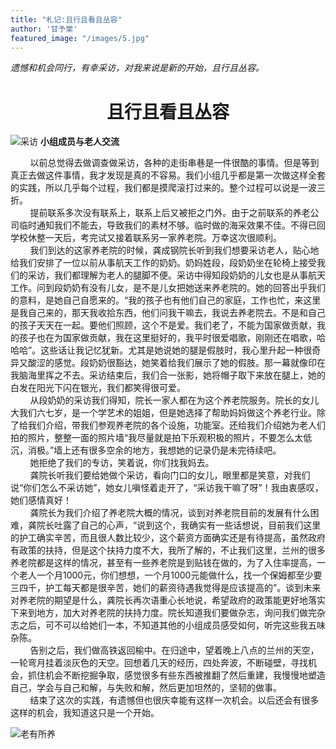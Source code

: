 ```yaml
---
title: "札记:且行且看且丛容"
author: '甘予棠'
featured_image: "/images/5.jpg"
---
```

*遗憾和机会同行，有幸采访，对我来说是新的开始，且行且丛容。*

# <center>**且行且看且丛容**</center>
![采访](/images/16.JPG)
**小组成员与老人交流**

&nbsp;&nbsp;&nbsp;&nbsp;&nbsp;&nbsp;&nbsp;&nbsp;以前总觉得去做调查做采访，各种的走街串巷是一件很酷的事情。但是等到真正去做这件事情，我才发现是真的不容易。我们小组几乎都是第一次做这样全套的实践，所以几乎每个过程，我们都是摸爬滚打过来的。整个过程可以说是一波三折。   
&nbsp;&nbsp;&nbsp;&nbsp;&nbsp;&nbsp;&nbsp;&nbsp;提前联系多次没有联系上，联系上后又被拒之门外。由于之前联系的养老公司临时通知我们不能去，导致我们的素材不够。临时做的海采效果不佳。不得已回学校休整一天后，考完试又接着联系另一家养老院。万幸这次很顺利。   
&nbsp;&nbsp;&nbsp;&nbsp;&nbsp;&nbsp;&nbsp;&nbsp;我们到达的这家养老院的时候，龚成钢院长听到我们想要采访老人，贴心地给我们安排了一位以前从事航天工作的奶奶。奶妈姓段，段奶奶坐在轮椅上接受我们的采访，我们都理解为老人的腿脚不便。采访中得知段奶奶的儿女也是从事航天工作。问到段奶奶有没有儿女，是不是儿女把她送来养老院的。她的回答出乎我们的意料，是她自己自愿来的。“我的孩子也有他们自己的家庭，工作也忙，来这里是我自己来的，那天我收拾东西，他们问我干嘛去，我说去养老院去。不是和自己的孩子天天在一起。要他们照顾，这个不是爱。我们老了，不能为国家做贡献，我的孩子也在为国家做贡献，我在这里挺好的，我平时很爱唱歌，刚刚还在唱歌，哈哈哈”。这些话让我记忆犹新。尤其是她说她的腿是假肢时，我心里升起一种很奇异又酸涩的感觉。段奶奶很豁达，她笑着给我们展示了她的假肢。那一幕就像印在我脑海里挥之不去。采访结束后，我们合一张影，她将帽子取下来放在腿上，她的白发在阳光下闪在银光，我们都笑得很可爱。    
&nbsp;&nbsp;&nbsp;&nbsp;&nbsp;&nbsp;&nbsp;&nbsp;从段奶奶的采访我们得知，院长一家人都在为这个养老院服务。院长的女儿大我们六七岁，是一个学艺术的姐姐，但是她选择了帮助妈妈做这个养老行业。除了给我们介绍，带我们参观养老院的各个设施，功能室。还给我们介绍她为老人们拍的照片，整整一面的照片墙“我尽量就是拍下乐观积极的照片，不要怎么太低沉，消极。”墙上还有很多空余的地方，我想她的记录仍是未完待续吧。   
&nbsp;&nbsp;&nbsp;&nbsp;&nbsp;&nbsp;&nbsp;&nbsp;她拒绝了我们的专访，笑着说，你们找我妈去。   
&nbsp;&nbsp;&nbsp;&nbsp;&nbsp;&nbsp;&nbsp;&nbsp;龚院长听我们要给她做个采访，看向门口的女儿，眼里都是笑意，对我们说“你们怎么不采访她”，她女儿嗔怪着走开了，“采访我干嘛了呀”！我由衷感叹，她们感情真好！   
&nbsp;&nbsp;&nbsp;&nbsp;&nbsp;&nbsp;&nbsp;&nbsp;龚院长为我们介绍了养老院大概的情况，谈到对养老院目前的发展有什么困难，龚院长吐露了自己的心声，“说到这个，我确实有一些话想说，目前我们这里的护工确实辛苦，而且很人数比较少，这个薪资方面确实还是有待提高，虽然政府有政策的扶持，但是这个扶持力度不大，我所了解的，不止我们这里，兰州的很多养老院都是这样的情况，甚至有一些养老院是到贴钱在做的，为了入住率提高，一个老人一个月1000元，你们想想，一个月1000元能做什么，找一个保姆都至少要三四千，护工每天都是很辛苦，她们的薪资待遇我觉得是应该提高的”。谈到未来对养老院的期望是什么，龚院长再次语重心长地说，希望政府的政策能更好地落实下来到地方，加大对养老院的扶持力度。院长知道我们要做杂志，询问我们做完杂志之后，可不可以给她们一本，不知道其他的小组成员感受如何，听完这些我五味杂陈。    
&nbsp;&nbsp;&nbsp;&nbsp;&nbsp;&nbsp;&nbsp;&nbsp;告别之后，我们做高铁返回榆中。在归途中，望着晚上八点的兰州的天空，一轮弯月挂着淡灰色的天空。回想着几天的经历，四处奔波，不断碰壁，寻找机会，抓住机会不断挖掘争取，感觉很多有些东西被推翻了然后重建，我慢慢地塑造自己，学会与自己和解，与失败和解，然后更加坦然的，坚韧的做事。    
&nbsp;&nbsp;&nbsp;&nbsp;&nbsp;&nbsp;&nbsp;&nbsp;结束了这次的实践，有遗憾但也很庆幸能有这样一次机会。以后还会有很多这样的机会，我知道这只是一个开始。    

![老有所养](/images/24.png)